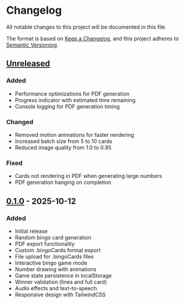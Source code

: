 # Changelog

All notable changes to this project will be documented in this file.

The format is based on [Keep a Changelog](https://keepachangelog.com/en/1.0.0/),
and this project adheres to [Semantic Versioning](https://semver.org/spec/v2.0.0.html).

## [Unreleased]

### Added

- Performance optimizations for PDF generation
- Progress indicator with estimated time remaining
- Console logging for PDF generation timing

### Changed

- Removed motion animations for faster rendering
- Increased batch size from 5 to 10 cards
- Reduced image quality from 1.0 to 0.95

### Fixed

- Cards not rendering in PDF when generating large numbers
- PDF generation hanging on completion

## [0.1.0] - 2025-10-12

### Added

- Initial release
- Random bingo card generation
- PDF export functionality
- Custom .bingoCards format export
- File upload for .bingoCards files
- Interactive bingo game mode
- Number drawing with animations
- Game state persistence in localStorage
- Winner validation (lines and full card)
- Audio effects and text-to-speech
- Responsive design with TailwindCSS

[Unreleased]: https://github.com/Cabeda/bingo-card-generator/compare/v0.1.0...HEAD
[0.1.0]: https://github.com/Cabeda/bingo-card-generator/releases/tag/v0.1.0
